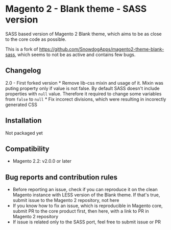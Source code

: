 # Magento 2 - Blank theme - SASS version

SASS based version of Magento 2 Blank theme, which aims to be as close to the core code as possible.

This is a fork of https://github.com/SnowdogApps/magento2-theme-blank-sass, which seems to not be as active and contains few bugs.

## Changelog

2.0 - First forked version
    * Remove lib-css mixin and usage of it. Mixin was puting property only if value is not false. By default SASS doesn't include properties with `null` value. Therefore it required to change some variables from `false` to `null`
    * Fix incorect divisions, which were resulting in incorectly generated CSS

## Installation
Not packaged yet

## Compatibility
* Magento 2.2: v2.0.0 or later

## Bug reports and contribution rules
- Before reporting an issue, check if you can reproduce it on the clean Magento instance with LESS version of the Blank theme. If that's true, submit issue to the Magento 2 repository, not here
- If you know how to fix an issue, which is reproducible in Magento core, submit PR to the core product first, then here, with a link to PR in Magento 2 repository
- If issue is related only to the SASS port, feel free to submit issue or PR
